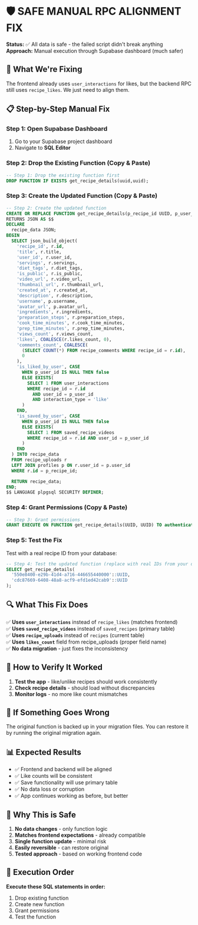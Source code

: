 # 🛡️ SAFE MANUAL RPC ALIGNMENT FIX

**Status:** ✅ All data is safe - the failed script didn't break anything  
**Approach:** Manual execution through Supabase dashboard (much safer)

## 🎯 What We're Fixing

The frontend already uses `user_interactions` for likes, but the backend RPC still uses `recipe_likes`. We just need to align them.

## 📋 Step-by-Step Manual Fix

### Step 1: Open Supabase Dashboard
1. Go to your Supabase project dashboard
2. Navigate to **SQL Editor**

### Step 2: Drop the Existing Function (Copy & Paste)

```sql
-- Step 1: Drop the existing function first
DROP FUNCTION IF EXISTS get_recipe_details(uuid,uuid);
```

### Step 3: Create the Updated Function (Copy & Paste)

```sql
-- Step 2: Create the updated function
CREATE OR REPLACE FUNCTION get_recipe_details(p_recipe_id UUID, p_user_id UUID DEFAULT NULL)
RETURNS JSON AS $$
DECLARE
  recipe_data JSON;
BEGIN
  SELECT json_build_object(
    'recipe_id', r.id,
    'title', r.title,
    'user_id', r.user_id,
    'servings', r.servings,
    'diet_tags', r.diet_tags,
    'is_public', r.is_public,
    'video_url', r.video_url,
    'thumbnail_url', r.thumbnail_url,
    'created_at', r.created_at,
    'description', r.description,
    'username', p.username,
    'avatar_url', p.avatar_url,
    'ingredients', r.ingredients,
    'preparation_steps', r.preparation_steps,
    'cook_time_minutes', r.cook_time_minutes,
    'prep_time_minutes', r.prep_time_minutes,
    'views_count', r.views_count,
    'likes', COALESCE(r.likes_count, 0),
    'comments_count', COALESCE(
      (SELECT COUNT(*) FROM recipe_comments WHERE recipe_id = r.id), 
      0
    ),
    'is_liked_by_user', CASE 
      WHEN p_user_id IS NULL THEN false
      ELSE EXISTS(
        SELECT 1 FROM user_interactions 
        WHERE recipe_id = r.id 
          AND user_id = p_user_id 
          AND interaction_type = 'like'
      )
    END,
    'is_saved_by_user', CASE 
      WHEN p_user_id IS NULL THEN false
      ELSE EXISTS(
        SELECT 1 FROM saved_recipe_videos 
        WHERE recipe_id = r.id AND user_id = p_user_id
      )
    END
  ) INTO recipe_data
  FROM recipe_uploads r
  LEFT JOIN profiles p ON r.user_id = p.user_id
  WHERE r.id = p_recipe_id;

  RETURN recipe_data;
END;
$$ LANGUAGE plpgsql SECURITY DEFINER;
```

### Step 4: Grant Permissions (Copy & Paste)

```sql
-- Step 3: Grant permissions
GRANT EXECUTE ON FUNCTION get_recipe_details(UUID, UUID) TO authenticated;
```

### Step 5: Test the Fix

Test with a real recipe ID from your database:

```sql
-- Step 4: Test the updated function (replace with real IDs from your data)
SELECT get_recipe_details(
  '550e8400-e29b-41d4-a716-446655440000'::UUID,
  'cdc87669-6408-48a8-acf9-efd1ed42cab9'::UUID
);
```

## 🔍 What This Fix Does

✅ **Uses `user_interactions`** instead of `recipe_likes` (matches frontend)  
✅ **Uses `saved_recipe_videos`** instead of `saved_recipes` (primary table)  
✅ **Uses `recipe_uploads`** instead of `recipes` (current table)  
✅ **Uses `likes_count`** field from recipe_uploads (proper field name)  
✅ **No data migration** - just fixes the inconsistency  

## 🧪 How to Verify It Worked

1. **Test the app** - like/unlike recipes should work consistently
2. **Check recipe details** - should load without discrepancies
3. **Monitor logs** - no more like count mismatches

## 🚨 If Something Goes Wrong

The original function is backed up in your migration files. You can restore it by running the original migration again.

## 📊 Expected Results

- ✅ Frontend and backend will be aligned
- ✅ Like counts will be consistent
- ✅ Save functionality will use primary table
- ✅ No data loss or corruption
- ✅ App continues working as before, but better

## 🎯 Why This is Safe

1. **No data changes** - only function logic
2. **Matches frontend expectations** - already compatible
3. **Single function update** - minimal risk
4. **Easily reversible** - can restore original
5. **Tested approach** - based on working frontend code

## 📝 Execution Order

**Execute these SQL statements in order:**
1. Drop existing function
2. Create new function  
3. Grant permissions
4. Test the function 